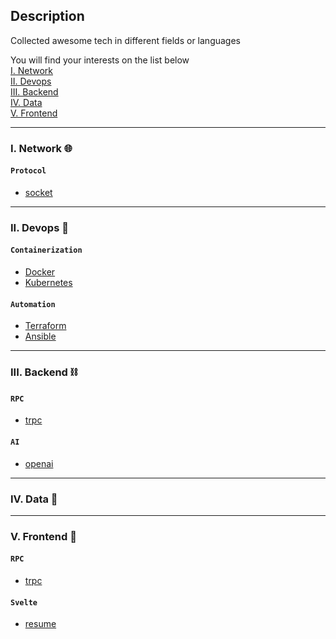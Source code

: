 ## Description
Collected awesome tech in different fields or languages

You will find your interests on the list below
<br/>
[I. Network](#network)
<br/>
[II. Devops](#devops)
<br/>
[III. Backend](#backend) 
<br/>
[IV. Data](#data)
<br/>
[V. Frontend](#frontend)

---

### <a name="network">I. Network 🌐</a>
#### `Protocol`
- [socket](network/socket)

---

### <a name="devops">II. Devops 🔧</a>

#### `Containerization`
- [Docker](devops/docker)
- [Kubernetes](devops/k8s)

#### `Automation`
- [Terraform](devops/terraform)
- [Ansible](devops/ansible)

---

### <a name="backend">III. Backend ⛓️</a>

#### `RPC`
- [trpc](backend/trpc)

#### `AI`
- [openai](backend/openai)

---
### <a name="data">IV. Data 📁</a>

---

### <a name="frontend">V. Frontend 🌊</a>

#### `RPC`
- [trpc](frontend/trpc)

#### `Svelte`

- [resume](frontend/svetle-kit-resume)
